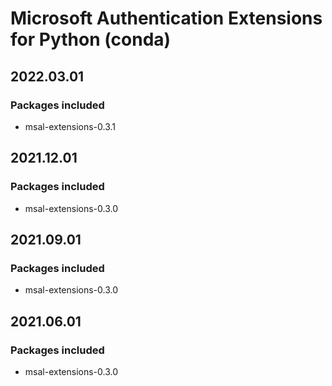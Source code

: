 # Microsoft Authentication Extensions for Python (conda)

## 2022.03.01

### Packages included

- msal-extensions-0.3.1

## 2021.12.01

### Packages included

- msal-extensions-0.3.0

## 2021.09.01

### Packages included

- msal-extensions-0.3.0

## 2021.06.01

### Packages included

- msal-extensions-0.3.0
